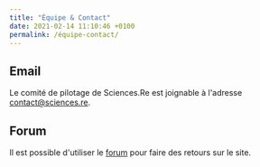 ```yaml
---
title: "Équipe & Contact"
date: 2021-02-14 11:10:46 +0100
permalink: /équipe-contact/
---
```


## Email

Le comité de pilotage de Sciences.Re est joignable à l'adresse [contact@sciences.re](mailto:contact@sciences.re).

## Forum

Il est possible d'utiliser le [forum](https://forum.sciences.re/c/retours-sur-le-site/) pour faire des retours sur le site.